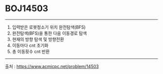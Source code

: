# BOJ14503
----------------------------------------------------
1. 입력받은 로봇청소기 위치 완전탐색(BFS)
2. 완전탐색(BFS)을 통한 다음 이동경로 탐색
3. 현재의 방향 탐색 및 방향전환
4. 이동마다 cnt 초기화
5. 총 이동횟수 cnt 반환 
----------------------------------------------------
출처 : https://www.acmicpc.net/problem/14503
